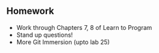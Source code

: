 ## Homework  

* Work through Chapters 7, 8 of Learn to Program
* Stand up questions!
* More Git Immersion (upto lab 25)
